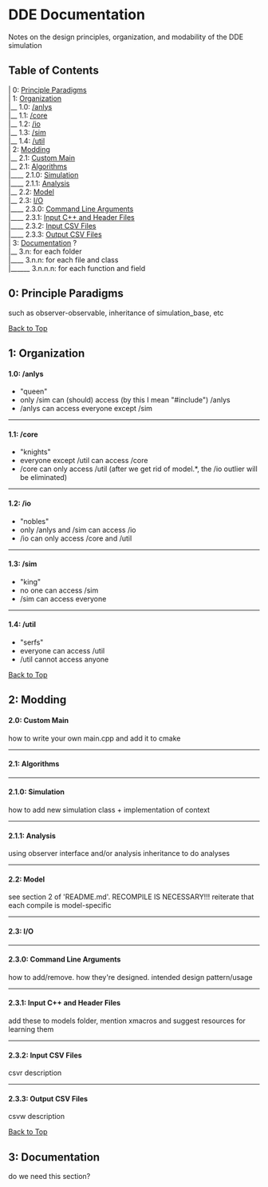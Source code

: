 # DDE Documentation
Notes on the design principles, organization, and modability of the DDE simulation

## Table of Contents

| 0: [Principle Paradigms](#0-principle-paradigms)  
| 1: [Organization](#1-organization)  
|__ 1.0: [/anlys](#10-anlys)  
|__ 1.1: [/core](#11-model)  
|__ 1.2: [/io](#12-io)  
|__ 1.3: [/sim](#13-sim)  
|__ 1.4: [/util](#14-util)  
| 2: [Modding](#2-modding)  
|__ 2.1: [Custom Main](#20-custom-main)  
|__ 2.1: [Algorithms](#21-algorithms)  
|____ 2.1.0: [Simulation](#210-simulation)  
|____ 2.1.1: [Analysis](#211-analysis)  
|__ 2.2: [Model](#22-model)  
|__ 2.3: [I/O](#23-io)  
|____ 2.3.0: [Command Line Arguments](#230-command-line-arguments)  
|____ 2.3.1: [Input C++ and Header Files](#231-input-c-and-header-files)  
|____ 2.3.2: [Input CSV Files](#232-input-csv-files)  
|____ 2.3.3: [Output CSV Files](#233-output-csv-files)  
| 3: [Documentation](#3-documentation) ?  
|__ 3.n: for each folder  
|____ 3.n.n: for each file and class  
|______ 3.n.n.n: for each function and field  

## 0: Principle Paradigms

such as observer-observable, inheritance of simulation_base, etc

[Back to Top](#delay-differential-equations-simulator-documentation)

## 1: Organization

#### 1.0: /anlys

* "queen"
* only /sim can (should) access (by this I mean "#include") /anlys
* /anlys can access everyone except /sim

***
#### 1.1: /core

* "knights"
* everyone except /util can access /core
* /core can only access /util (after we get rid of model.*, the /io outlier will be eliminated)

***
#### 1.2: /io

* "nobles"
* only /anlys and /sim can access /io
* /io can only access /core and /util

***
#### 1.3: /sim

* "king"
* no one can access /sim
* /sim can access everyone

***
#### 1.4: /util

* "serfs"
* everyone can access /util
* /util cannot access anyone

[Back to Top](#delay-differential-equations-simulator-documentation)

## 2: Modding

#### 2.0: Custom Main

how to write your own main.cpp and add it to cmake

***
#### 2.1: Algorithms

***
#### 2.1.0: Simulation

how to add new simulation class + implementation of context

***
#### 2.1.1: Analysis

using observer interface and/or analysis inheritance to do analyses

***
#### 2.2: Model

see section 2 of 'README.md'. RECOMPILE IS NECESSARY!!! reiterate that each compile is model-specific

***
#### 2.3: I/O

***
#### 2.3.0: Command Line Arguments

how to add/remove. how they're designed. intended design pattern/usage

***
#### 2.3.1: Input C++ and Header Files

add these to models folder, mention xmacros and suggest resources for learning them

***
#### 2.3.2: Input CSV Files

csvr description

***
#### 2.3.3: Output CSV Files

csvw description

[Back to Top](#delay-differential-equations-simulator-documentation)

## 3: Documentation

do we need this section?


